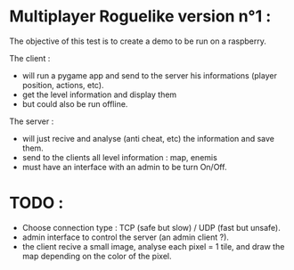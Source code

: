 # Multiplayer Roguelike version n°1 :

The objective of this test is to create a demo to be run on a raspberry.

The client :
- will run a pygame app and send to the server his informations (player position, actions, etc).
- get the level information and display them
- but could also be run offline.

The server :
- will just recive and analyse (anti cheat, etc) the information and save them.
- send to the clients all level information : map, enemis
- must have an interface with an admin to be turn On/Off.

# TODO :
- Choose connection type : TCP (safe but slow) / UDP (fast but unsafe).
- admin interface to control the server (an admin client ?).
- the client recive a small image, analyse each pixel = 1 tile, and draw the map depending on the color of the pixel.
